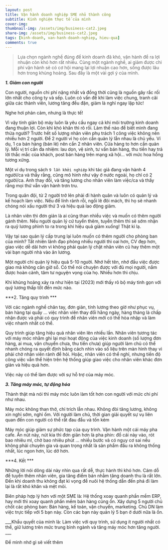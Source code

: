 ```yaml
---
layout: post
title: Vận hành doanh nghiệp SME nhỏ thành công
subtitle: Kinh nghiệm thực tế của mình
cover-img: 
thumbnail-img: /assets/img/business-cat2.jpeg
share-img: /assets/img/business-cat2.jpeg
tags: [kinh-doanh, van-hanh-doanh-nghiep, hieu-qua]
comments: true
---
```


> Lựa chọn ngành nghề đúng để kinh doanh đã khó, vận hành để ra lợi nhuận còn khó hơn rất nhiều. Cùng một ngành nghề, ai giảm được chi phí vận hành sẽ có cơ hội mang lại lợi nhuận cao hơn, sống được lâu hơn trong khủng hoảng. Sau đây là một vài gợi ý của mình.

***1\. Giảm con người***

Con người, nguồn chi phí nặng nhất và đồng thời cũng là nguồn gây rắc rối lớn nhất cho công ty và sếp. Luôn có vấn đề khi làm việc chung, tranh cãi giữa các thành viên, lương tăng đều đặn, giảm là nghỉ ngay lập tức! 

Nghe hơi phản cảm, nhưng là thực tế!

Vì vậy tinh giản bộ máy luôn là yêu cầu ngay cả khi môi trường kinh doanh đang thuận lợi. Còn khi khó khăn thì rõ rồi. Làm thế nào để biết mình đang thừa người? 
Trước hết số lượng nhân viên phụ trách 1 công việc không nên nhiều hơn 2 người. Để 2 người vì họ còn cần quản lý lẫn nhau là chủ yếu. Ví dụ, 1 ca bán hàng (bán lẻ) nên cần 2 nhân viên. Cửa hàng to hơn cần quản lý. Mỗi vị trí cần đa nhiệm: lau dọn, vệ sinh, tư vấn bán hàng, thu tiền hay trả lời thắc mắc của khách, post bán hàng trên mạng xã hội... với mức hoa hồng tương xứng.

Một ví dụ trong sách `9 lần khởi nghiệp` khi tác giả đang vận hành 4 người/ca và thấy rằng, cũng mô hình như vậy ở nước ngoài, họ chỉ có 2 người/ca. Anh thay đổi, và tăng lương cho nhân viên làm việc/ca và thấy rằng mọi thứ vẫn vận hành trơn tru.

Trong quân đội, từ 2 người trở lên phải đi hành quân và luôn có quản lý và kế hoạch làm việc. Nếu để lính rảnh rỗi, ngồi lê đôi mách, thì họ sẽ nhanh chóng nói xấu người thứ 3 và hiệu quả lao động giảm. 

Là nhân viên thì đơn giản là ai cũng than nhiều việc và muốn có thêm người gánh thêm. Nếu người quản lý cứ tuyển thêm, tuyển thêm thì sẽ sớm nhận ra quỹ lương phình to ra trong khi hiệu quả giảm xuống! Thật kì lạ. 

Vậy tại sao quản lý cấp trung lại luôn muốn có thêm người cho phòng ban của mình? Tất nhiên lãnh đạo phòng nhiều người thì oai hơn, CV đẹp hơn, giao việc dễ dãi hơn vì không phải quản lý chặt nhân viên cũ hay thêm một vài bạn người nhà vào ăn lương.

Một người chỉ quản lý hiệu quả 5-10 người. Nhớ hết tên, nhớ đầu việc được giao mà không cần giở sổ. Có thể nói chuyện được với đủ mọi người, nắm được hoàn cảnh, tâm tư nguyện vọng của họ. Nhiều hơn thì chịu. 

Khi khủng hoảng xảy ra như hiện tại (2023) mới thấy rõ bộ máy tinh gọn với quỹ lương thấp tốt đến mức nào. 

***2\. Tăng quy trình ***

Với các ngành nghề chân tay, đơn giản, tính lương theo giờ như phục vụ, bán hàng tại quầy ... việc nhân viên thay đổi hằng ngày, hàng tháng là chấp nhận được và phải có quy trình để nhân viên mới có thể hòa nhập và làm việc nhanh nhất có thể. 

Quy trình giúp tăng hiệu quả nhân viên lên nhiều lần. Nhân viên tương tác với máy móc nhằm ghi lại mọi hoạt động của việc kinh doanh (số lượng đơn hàng, ai mua, vận chuyển chưa, thu tiền chưa) giúp người làm chủ có thể nhanh chóng ra quyết định bằng cách nhìn vào số liệu trên màn hình thay vì phải chờ nhân viên rảnh để hỏi. Hoặc, nhân viên có thể nghỉ, nhưng tiến độ công việc vẫn thể hiện trên hệ thống giúp giao việc cho nhân viên khác đơn giản và hiệu quả hơn.

Việc này có thể làm được với sự hỗ trợ của máy móc. 

***3\. Tăng máy móc, tự động hóa***

Thành thật mà nói thì máy móc luôn làm tốt hơn con người với mức chi phí như nhau. 

Máy móc không than thở, chỉ trích lẫn nhau. Không đòi tăng lương, không xin nghỉ sớm, nghỉ ốm. Với người làm chủ, thời gian giải quyết sự vụ liên quan đến con người có thể rất đau đầu và tốn kém 

Máy móc giúp giảm sự phức tạp của quy trình. Vận hành một cái máy pha cafe. Ấn nút này, nút kia thì đơn giản hơn là pha phin: đổ cái này vào, rót bao nhiêu ml, chờ bao nhiêu phút ... nhiều bước và có nguy cơ sai nếu không phải chuyên gia và quan trọng nhất là sản phẩm đầu ra không thống nhất, lúc ngon hơn, lúc dở hơn.

***4\. Kết ***

Những lời nói dông dài này nhìn qua rất dễ, thực hành thì khó hơn. Cám dỗ để tuyển thêm nhân viên, gia tăng điểm bán nhằm tăng doanh thu là rất lớn. Đến khi doanh thu không đạt kì vọng để nuôi hệ thống dẫn đến phá đi làm lại là rất khó khăn và mệt mỏi. 

Biên pháp hợp lý hơn với một SME là: Hệ thống xoay quanh phần mềm ERP, hay mới thì xoay quanh phần mềm bán hàng cũng ổn. Xây dựng 5 người chủ chốt các phòng ban: Bán hàng, kế toán, vận chuyển, marketing. Chủ DN làm việc trực tiếp với 5 bạn này. Còn các bạn này quản lý 5 bạn ở dưới nữa là ổn. 

___Khẩu quyết của mình là: Làm việc với quy trình, sử dụng ít người nhất có thể, giữ lương trên mức trung bình ngành và tăng máy móc hơn tăng người. ___

Để mình nhớ gì sẽ viết thêm 